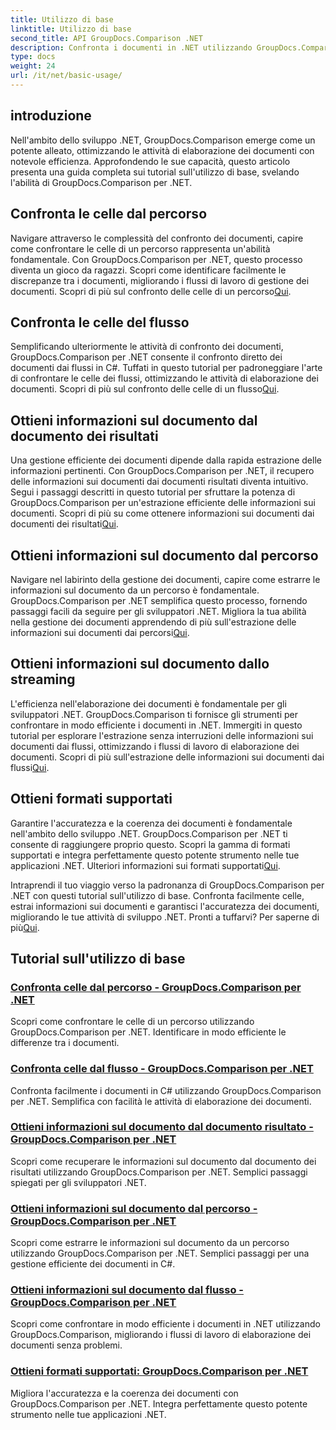 ```yaml
---
title: Utilizzo di base
linktitle: Utilizzo di base
second_title: API GroupDocs.Comparison .NET
description: Confronta i documenti in .NET utilizzando GroupDocs.Comparison. Scopri tutorial di utilizzo di base che coprono il confronto delle celle, l'estrazione delle informazioni sui documenti e i formati supportati.
type: docs
weight: 24
url: /it/net/basic-usage/
---
```

## introduzione

Nell'ambito dello sviluppo .NET, GroupDocs.Comparison emerge come un potente alleato, ottimizzando le attività di elaborazione dei documenti con notevole efficienza. Approfondendo le sue capacità, questo articolo presenta una guida completa sui tutorial sull'utilizzo di base, svelando l'abilità di GroupDocs.Comparison per .NET.

## Confronta le celle dal percorso
 Navigare attraverso le complessità del confronto dei documenti, capire come confrontare le celle di un percorso rappresenta un'abilità fondamentale. Con GroupDocs.Comparison per .NET, questo processo diventa un gioco da ragazzi. Scopri come identificare facilmente le discrepanze tra i documenti, migliorando i flussi di lavoro di gestione dei documenti. Scopri di più sul confronto delle celle di un percorso[Qui](./compare-cells-from-path/).

## Confronta le celle del flusso
Semplificando ulteriormente le attività di confronto dei documenti, GroupDocs.Comparison per .NET consente il confronto diretto dei documenti dai flussi in C#. Tuffati in questo tutorial per padroneggiare l'arte di confrontare le celle dei flussi, ottimizzando le attività di elaborazione dei documenti. Scopri di più sul confronto delle celle di un flusso[Qui](./compare-cells-from-stream/).

## Ottieni informazioni sul documento dal documento dei risultati
 Una gestione efficiente dei documenti dipende dalla rapida estrazione delle informazioni pertinenti. Con GroupDocs.Comparison per .NET, il recupero delle informazioni sui documenti dai documenti risultati diventa intuitivo. Segui i passaggi descritti in questo tutorial per sfruttare la potenza di GroupDocs.Comparison per un'estrazione efficiente delle informazioni sui documenti. Scopri di più su come ottenere informazioni sui documenti dai documenti dei risultati[Qui](./get-document-info-from-result-document/).

## Ottieni informazioni sul documento dal percorso
Navigare nel labirinto della gestione dei documenti, capire come estrarre le informazioni sul documento da un percorso è fondamentale. GroupDocs.Comparison per .NET semplifica questo processo, fornendo passaggi facili da seguire per gli sviluppatori .NET. Migliora la tua abilità nella gestione dei documenti apprendendo di più sull'estrazione delle informazioni sui documenti dai percorsi[Qui](./get-document-info-from-path/).

## Ottieni informazioni sul documento dallo streaming
 L'efficienza nell'elaborazione dei documenti è fondamentale per gli sviluppatori .NET. GroupDocs.Comparison ti fornisce gli strumenti per confrontare in modo efficiente i documenti in .NET. Immergiti in questo tutorial per esplorare l'estrazione senza interruzioni delle informazioni sui documenti dai flussi, ottimizzando i flussi di lavoro di elaborazione dei documenti. Scopri di più sull'estrazione delle informazioni sui documenti dai flussi[Qui](./get-document-info-from-stream/).

## Ottieni formati supportati
Garantire l'accuratezza e la coerenza dei documenti è fondamentale nell'ambito dello sviluppo .NET. GroupDocs.Comparison per .NET ti consente di raggiungere proprio questo. Scopri la gamma di formati supportati e integra perfettamente questo potente strumento nelle tue applicazioni .NET. Ulteriori informazioni sui formati supportati[Qui](./get-supported-formats/).

 Intraprendi il tuo viaggio verso la padronanza di GroupDocs.Comparison per .NET con questi tutorial sull'utilizzo di base. Confronta facilmente celle, estrai informazioni sui documenti e garantisci l'accuratezza dei documenti, migliorando le tue attività di sviluppo .NET. Pronti a tuffarvi? Per saperne di più[Qui](https://reference.groupdocs.com/comparison/net).
## Tutorial sull'utilizzo di base
### [Confronta celle dal percorso - GroupDocs.Comparison per .NET](./compare-cells-from-path/)
Scopri come confrontare le celle di un percorso utilizzando GroupDocs.Comparison per .NET. Identificare in modo efficiente le differenze tra i documenti.
### [Confronta celle dal flusso - GroupDocs.Comparison per .NET](./compare-cells-from-stream/)
Confronta facilmente i documenti in C# utilizzando GroupDocs.Comparison per .NET. Semplifica con facilità le attività di elaborazione dei documenti.
### [Ottieni informazioni sul documento dal documento risultato - GroupDocs.Comparison per .NET](./get-document-info-from-result-document/)
Scopri come recuperare le informazioni sul documento dal documento dei risultati utilizzando GroupDocs.Comparison per .NET. Semplici passaggi spiegati per gli sviluppatori .NET.
### [Ottieni informazioni sul documento dal percorso - GroupDocs.Comparison per .NET](./get-document-info-from-path/)
Scopri come estrarre le informazioni sul documento da un percorso utilizzando GroupDocs.Comparison per .NET. Semplici passaggi per una gestione efficiente dei documenti in C#.
### [Ottieni informazioni sul documento dal flusso - GroupDocs.Comparison per .NET](./get-document-info-from-stream/)
Scopri come confrontare in modo efficiente i documenti in .NET utilizzando GroupDocs.Comparison, migliorando i flussi di lavoro di elaborazione dei documenti senza problemi.
### [Ottieni formati supportati: GroupDocs.Comparison per .NET](./get-supported-formats/)
Migliora l'accuratezza e la coerenza dei documenti con GroupDocs.Comparison per .NET. Integra perfettamente questo potente strumento nelle tue applicazioni .NET.